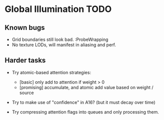 # Global Illumination TODO

## Known bugs
- Grid boundaries still look bad. :ProbeWrapping
- No texture LODs, will manifest in aliasing and perf.

## Harder tasks
* Try atomic-based attention strategies:
  - [basic] only add to attention if weight > 0
  - [promising] accumulate, and atomic add value based on weight / source

* Try to make use of "confidence" in A16? (but it must decay over time)
* Try compressing attention flags into queues and only processing them.
